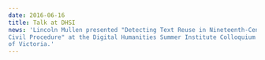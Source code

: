 ```yaml
---
date: 2016-06-16
title: Talk at DHSI
news: 'Lincoln Mullen presented "Detecting Text Reuse in Nineteenth-Century Legal Codes of
Civil Procedure" at the Digital Humanities Summer Institute Colloquium at the University
of Victoria.'
---
```

